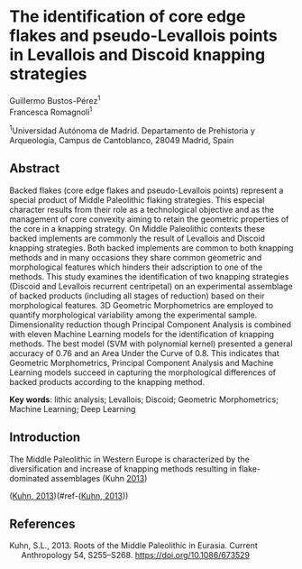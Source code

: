 # The identification of core edge flakes and pseudo-Levallois points in Levallois and Discoid knapping strategies

Guillermo Bustos-Pérez<sup>1</sup>  
Francesca Romagnoli<sup>1</sup>

<sup>1</sup>Universidad Autónoma de Madrid. Departamento de Prehistoria
y Arqueología, Campus de Cantoblanco, 28049 Madrid, Spain

## Abstract

Backed flakes (core edge flakes and pseudo-Levallois points) represent a
special product of Middle Paleolithic flaking strategies. This especial
character results from their role as a technological objective and as
the management of core convexity aiming to retain the geometric
properties of the core in a knapping strategy. On Middle Paleolithic
contexts these backed implements are commonly the result of Levallois
and Discoid knapping strategies. Both backed implements are common to
both knapping methods and in many occasions they share common geometric
and morphological features which hinders their adscription to one of the
methods. This study examines the identification of two knapping
strategies (Discoid and Levallois recurrent centripetal) on an
experimental assemblage of backed products (including all stages of
reduction) based on their morphological features. 3D Geometric
Morphometrics are employed to quantify morphological variability among
the experimental sample. Dimensionality reduction though Principal
Component Analysis is combined with eleven Machine Learning models for
the identification of knapping methods. The best model (SVM with
polynomial kernel) presented a general accuracy of 0.76 and an Area
Under the Curve of 0.8. This indicates that Geometric Morphometrics,
Principal Component Analysis and Machine Learning models succeed in
capturing the morphological differences of backed products according to
the knapping method.

**Key words**: lithic analysis; Levallois; Discoid; Geometric
Morphometrics; Machine Learning; Deep Learning

## Introduction

The Middle Paleolithic in Western Europe is characterized by the
diversification and increase of knapping methods resulting in
flake-dominated assemblages (Kuhn [2013](#ref-%5B@kuhn_roots_2013%5D))

([Kuhn, 2013](#ref-kuhn_roots_2013))(#ref-([Kuhn,
2013](#ref-kuhn_roots_2013)))

## References

<div id="refs" class="references csl-bib-body hanging-indent">

<div id="ref-kuhn_roots_2013" class="csl-entry">

Kuhn, S.L., 2013. Roots of the Middle Paleolithic in Eurasia. Current
Anthropology 54, S255–S268. <https://doi.org/10.1086/673529>

</div>

</div>
